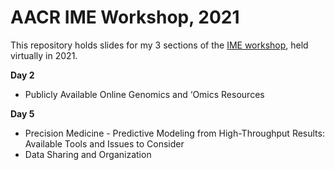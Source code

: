 # AACR IME Workshop, 2021

This repository holds slides for my 3 sections of the [IME workshop](https://www.aacr.org/meeting/ime-2021/), held virtually in 2021.

**Day 2**
  - Publicly Available Online Genomics and ‘Omics Resources

**Day 5**
  - Precision Medicine - Predictive Modeling from High-Throughput Results: Available Tools and Issues to Consider
  - Data Sharing and Organization
